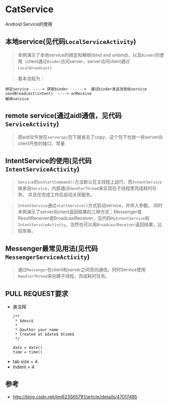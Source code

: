 # CatService
Android Service的使用


## 本地service(见代码`LocalServiceActivity`)
>本例演示了本地service的绑定和解绑(bind and unbind)，以及`Binder`的使用（client通过`Binder`访问server，server访问client通过`LocalBroadcast`）

>基本流程为：
```
绑定service  ----> 获取binder  ----->  通过binder发送消息给service
sendBroadcast(intent)  ----> onReceive
解绑service
```

## remote service(通过aidl通信，见代码`ServiceActivity`)
>把aidl文件放在`serverapi`包下就省去了copy，这个包下也放一些server向client开放的接口、常量


## IntentService的使用(见代码`IntentServiceActivity`)
>`Service`的`onStartCommand()`方法默认在主线程上运行，而`IntentService`继承自`Service`，内部通过`HandlerThread`来实现在子线程里完成耗时任务，
并且在完成工作后自动关闭服务。


>`IntentService`通过`startService()`方式启动service，并传入参数。
同时本例演示了server向client返回结果的三种方式：Messenger或ResultReceiver或BroadcastReceiver，见代码`MyIntentService`和`IntentServiceActivity`，当然也可以用`BroadcastReceiver`返回结果，比较简单。

## Messenger最常见用法(见代码`MessengerServiceActivity`)
>通过`Messenger`在client和server之间双向通信。同时Service使用`HandlerThread`来创建子线程，完成耗时任务。



## PULL REQUEST要求
- 类注释
    ```
    /**
     * $desc$
     * 
     * @author your name
     * Created at $date$ $time$
     */
    ```
    ```
    date = date()
    time = time()
    ```
- tab size = 4
- Indent = 4

## 参考
- http://blog.csdn.net/lmj623565791/article/details/47017485
